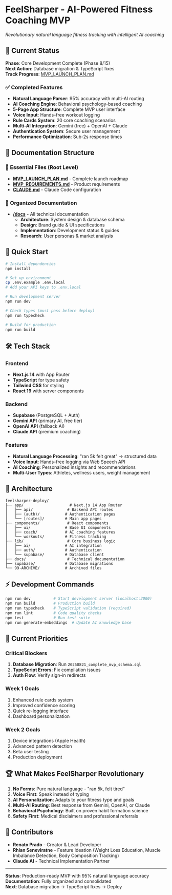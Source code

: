 # FeelSharper - AI-Powered Fitness Coaching MVP

*Revolutionary natural language fitness tracking with intelligent AI coaching*

## 📍 Current Status
**Phase**: Core Development Complete (Phase 8/15)  
**Next Action**: Database migration & TypeScript fixes  
**Track Progress**: [MVP_LAUNCH_PLAN.md](./MVP_LAUNCH_PLAN.md)

### ✅ Completed Features
- **Natural Language Parser**: 95% accuracy with multi-AI routing
- **AI Coaching Engine**: Behavioral psychology-based coaching
- **5-Page App Structure**: Complete MVP user interface
- **Voice Input**: Hands-free workout logging
- **Rule Cards System**: 20 core coaching scenarios
- **Multi-AI Integration**: Gemini (free) + OpenAI + Claude
- **Authentication System**: Secure user management
- **Performance Optimization**: Sub-2s response times

## 📁 Documentation Structure

### 🚀 Essential Files (Root Level)
- **[MVP_LAUNCH_PLAN.md](./MVP_LAUNCH_PLAN.md)** - Complete launch roadmap
- **[MVP_REQUIREMENTS.md](./MVP_REQUIREMENTS.md)** - Product requirements
- **[CLAUDE.md](./CLAUDE.md)** - Claude Code configuration

### 📖 Organized Documentation
- **[/docs](./docs/)** - All technical documentation
  - **Architecture**: System design & database schema
  - **Design**: Brand guide & UI specifications
  - **Implementation**: Development status & guides
  - **Research**: User personas & market analysis

## 🚀 Quick Start

```bash
# Install dependencies
npm install

# Set up environment
cp .env.example .env.local
# Add your API keys to .env.local

# Run development server
npm run dev

# Check types (must pass before deploy)
npm run typecheck

# Build for production
npm run build
```

## 🛠️ Tech Stack

### Frontend
- **Next.js 14** with App Router
- **TypeScript** for type safety
- **Tailwind CSS** for styling
- **React 19** with server components

### Backend
- **Supabase** (PostgreSQL + Auth)
- **Gemini API** (primary AI, free tier)
- **OpenAI API** (fallback AI)
- **Claude API** (premium coaching)

### Features
- **Natural Language Processing**: "ran 5k felt great" → structured data
- **Voice Input**: Hands-free logging via Web Speech API
- **AI Coaching**: Personalized insights and recommendations
- **Multi-User Types**: Athletes, wellness users, weight management

## 📂 Architecture

```
feelsharper-deploy/
├── app/                    # Next.js 14 App Router
│   ├── api/               # Backend API routes
│   ├── (auth)/           # Authentication pages
│   └── [routes]/         # Main app pages
├── components/            # React components
│   ├── ui/               # Base UI components
│   ├── coach/            # AI coaching features
│   └── workouts/         # Fitness tracking
├── lib/                   # Core business logic
│   ├── ai/               # AI integration
│   ├── auth/             # Authentication
│   └── supabase/         # Database client
├── docs/                  # Technical documentation
├── supabase/             # Database migrations
└── 99-ARCHIVE/           # Archived files
```

## ⚡ Development Commands

```bash
npm run dev          # Start development server (localhost:3000)
npm run build        # Production build
npm run typecheck    # TypeScript validation (required)
npm run lint         # Code quality checks
npm test             # Run test suite
npm run generate-embeddings  # Update AI knowledge base
```

## 🎯 Current Priorities

### Critical Blockers
1. **Database Migration**: Run `20250821_complete_mvp_schema.sql`
2. **TypeScript Errors**: Fix compilation issues
3. **Auth Flow**: Verify sign-in redirects

### Week 1 Goals
1. Enhanced rule cards system
2. Improved confidence scoring
3. Quick re-logging interface
4. Dashboard personalization

### Week 2 Goals
1. Device integrations (Apple Health)
2. Advanced pattern detection
3. Beta user testing
4. Production deployment

## 🏆 What Makes FeelSharper Revolutionary

1. **No Forms**: Pure natural language - "ran 5k, felt tired"
2. **Voice First**: Speak instead of typing
3. **AI Personalization**: Adapts to your fitness type and goals
4. **Multi-AI Routing**: Best response from Gemini, OpenAI, or Claude
5. **Behavioral Psychology**: Built on proven habit formation science
6. **Safety First**: Medical disclaimers and professional referrals

## 👥 Contributors

- **Renato Prado** - Creator & Lead Developer
- **Rhian Seneviratne** - Feature Ideation (Weight Loss Education, Muscle Imbalance Detection, Body Composition Tracking)
- **Claude AI** - Technical Implementation Partner

---

**Status**: Production-ready MVP with 95% natural language accuracy  
**Documentation**: Fully organized and consolidated  
**Next**: Database migration → TypeScript fixes → Deploy